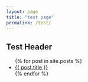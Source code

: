 ```yaml
---
layout: page
title: "test page"
permalink: /test/
---
```


## Test Header

<ul>
  {% for post in site.posts %}
    <li>
      <a href="{{ post.url }}">{{ post.title }}</a>
    </li>
  {% endfor %}
</ul>

